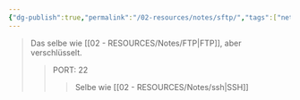 ```yaml
---
{"dg-publish":true,"permalink":"/02-resources/notes/sftp/","tags":["netzwerk/protocol"],"updated":"2024-10-17T20:33:17.000+02:00"}
---
```


>Das selbe wie [[02 - RESOURCES/Notes/FTP\|FTP]], aber verschlüsselt.
>>PORT: 22
>>>Selbe wie [[02 - RESOURCES/Notes/ssh\|SSH]]